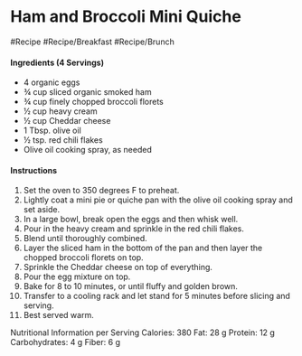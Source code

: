 

# Ham and Broccoli Mini Quiche

#Recipe 
#Recipe/Breakfast #Recipe/Brunch 

#### Ingredients (4 Servings)

- 4 organic eggs 
- ¾ cup sliced organic smoked ham 
- ¾ cup finely chopped broccoli florets 
- ½ cup heavy cream 
- ½ cup Cheddar cheese 
- 1 Tbsp. olive oil 
- ½ tsp. red chili flakes 
- Olive oil cooking spray, as needed


#### Instructions

1. Set the oven to 350 degrees F to preheat. 
2. Lightly coat a mini pie or quiche pan with the olive oil cooking spray and set aside. 
3. In a large bowl, break open the eggs and then whisk well. 
4. Pour in the heavy cream and sprinkle in the red chili flakes. 
5. Blend until thoroughly combined. 
6. Layer the sliced ham in the bottom of the pan and then layer the chopped broccoli florets on top. 
7. Sprinkle the Cheddar cheese on top of everything. 
8. Pour the egg mixture on top. 
9. Bake for 8 to 10 minutes, or until fluffy and golden brown. 
10. Transfer to a cooling rack and let stand for 5 minutes before slicing and serving. 
11. Best served warm. 
 
Nutritional Information per Serving 
Calories: 380 
Fat: 28 g 
Protein: 12 g 
Carbohydrates: 4 g 
Fiber: 6 g